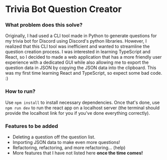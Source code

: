 # Trivia Bot Question Creator

### What problem does this solve?
Originally, I had used a CLI tool made in Python to generate questions for my trivia bot for Discord using Discord's python libraries. However, I realized that this CLI tool was inefficient and wanted to streamline the question creation process. I was interested in learning TypeScript and React, so I decided to made a web application that has a more friendly user experience with a dedicated GUI while also allowing me to export the question data in JSON by copying the JSON data into the clipboard.
This was my first time learning React and TypeScript, so expect some bad code. :)

### How to run?
Use `npm install` to install necessary dependencies. Once that's done, use `npm run dev` to run the react app on a localhost server (the terminal should provide the localhost link for you if you've done everything correctly).

### Features to be added
- Deleting a question off the question list.
- Importing JSON data to make even more questions!
- Refactoring, refactoring, and more refactoring... (help)
- More features that I have not listed here __once the time comes!__


